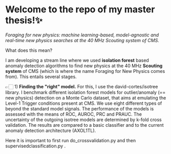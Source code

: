 # Welcome to the repo of my master thesis!✨

*Foraging for new physics: machine learning-based, model-agnostic and real-time new physics searches at the 40 MHz Scouting system of CMS.*

What does this mean?

I am developing a stream line where we used **isolation forest** based anomaly detection algorithms to find new physics at the 40 MHz **Scouting system** of CMS (which is where the name Foraging for New Physics comes from). This entails several stages.

👉🏻  1) **Finding the "right" model.** For this, I use the david-cortes/isotree library. I benchmark different isolation forest models for outlier/anomaly (== new physics) detection on a Monte Carlo dataset, that aims at emulating the Level-1 Trigger conditions present at CMS. We use eight different types of beyond the standard model signals. The performance of the models is assessed with the means of ROC, AUROC, PRC and PRAUC. The uncertainty of the outgoing isotree models are determined by k-fold cross validation. The results are compared to a basic classifier and to the current anomaly detection architecture (AXOL1TL).

Here it is important to first run do_crossvalidation.py and then supervisedclassification.py . 


